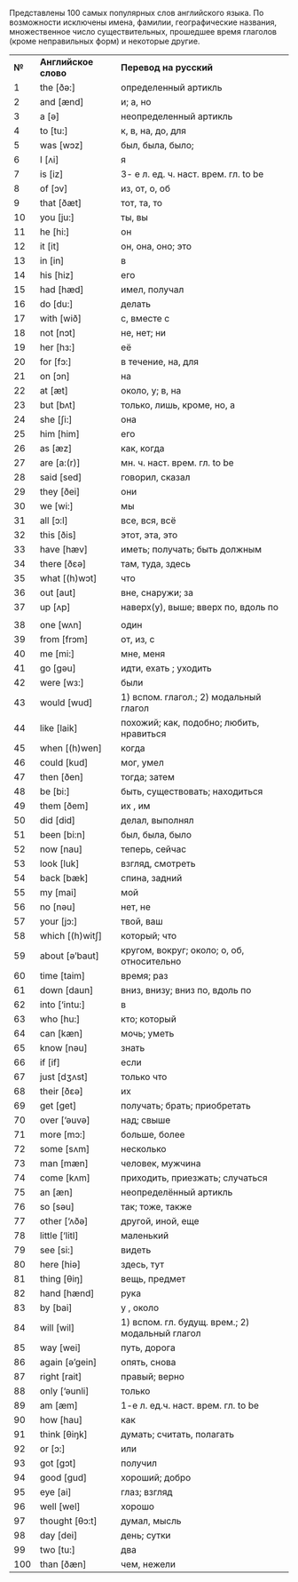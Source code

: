 Представлены 100 самых популярных слов английского языка. По возможности исключены имена, фамилии, географические названия, множественное число существительных, прошедшее время глаголов (кроме неправильных форм) и некоторые другие.

|   |   |   |
|---|---|---|
|**№**|**Английское слово**|**Перевод на русский**|
|1|the [ðə:]|определенный артикль|
|2|and [ænd]|и; а, но|
|3|a [ə]|неопределенный артикль|
|4|to [tu:]|к, в, на, до, для|
|5|was [wɔz]|был, была, было;|
|6|I [ʌi]|я|
|7|is [iz]|3- е л. ед. ч. наст. врем. гл. to be|
|8|of [ɔv]|из, от, о, об|
|9|that [ðæt]|тот, та, то|
|10|you [ju:]|ты, вы|
|11|he [hi:]|он|
|12|it [it]|он, она, оно; это|
|13|in [in]|в|
|14|his [hiz]|его|
|15|had [hæd]|имел, получал|
|16|do [du:]|делать|
|17|with [wið]|с, вместе с|
|18|not [nɔt]|не, нет; ни|
|19|her [hз:]|её|
|20|for [fɔ:]|в течение, на, для|
|21|on [ɔn]|на|
|22|at [æt]|около, у; в, на|
|23|but [bʌt]|только, лишь, кроме, но, а|
|24|she [ʃi:]|она|
|25|him [him]|его|
|26|as [æz]|как, когда|
|27|are [a:(r)]|мн. ч. наст. врем. гл. to be|
|28|said [sed]|говорил, сказал|
|29|they [ðei]|они|
|30|we [wi:]|мы|
|31|all [ɔ:l]|все, вся, всё|
|32|this [ðis]|этот, эта, это|
|33|have [hæv]|иметь; получать; быть должным|
|34|there [ðɛə]|там, туда, здесь|
|35|what [(h)wɔt]|что|
|36|out [aut]|вне, снаружи; за|
|37|up [ʌp]|наверх(у), выше; вверх по, вдоль по|
||   |   |
|38|one [wʌn]|один|
|39|from [frɔm]|от, из, с|
|40|me [mi:]|мне, меня|
|41|go [gəu]|идти, ехать ; уходить|
|42|were [wз:]|были|
|43|would [wud]|1) вспом. глагол.; 2) модальный глагол|
|44|like [laik]|похожий; как, подобно; любить, нравиться|
|45|when [(h)wen]|когда|
|46|could [kud]|мог, умел|
|47|then [ðen]|тогда; затем|
|48|be [bi:]|быть, существовать; находиться|
|49|them [ðem]|их , им|
|50|did [did]|делал, выполнял|
|51|been [bi:n]|был, была, было|
|52|now [nau]|теперь, сейчас|
|53|look [luk]|взгляд, смотреть|
|54|back [bæk]|спина, задний|
|55|my [mai]|мой|
|56|no [nəu]|нет, не|
|57|your [jɔ:]|твой, ваш|
|58|which [(h)witʃ]|который; что|
|59|about [ə’baut]|кругом, вокруг; около; о, об, относительно|
|60|time [taim]|время; раз|
|61|down [daun]|вниз, внизу; вниз по, вдоль по|
|62|into [‘intu:]|в|
|63|who [hu:]|кто; который|
|64|can [kæn]|мочь; уметь|
|65|know [nəu]|знать|
|66|if [if]|если|
|67|just [dʒʌst]|только что|
|68|their [ðɛə]|их|
|69|get [get]|получать; брать; приобретать|
|70|over [‘əuvə]|над; свыше|
|71|more [mɔ:]|больше, более|
|72|some [sʌm]|несколько|
|73|man [mæn]|человек, мужчина|
|74|come [kʌm]|приходить, приезжать; случаться|
|75|an [æn]|неопределённый артикль|
|76|so [səu]|так; тоже, также|
|77|other [‘ʌðə]|другой, иной, еще|
|78|little [‘litl]|маленький|
|79|see [si:]|видеть|
|80|here [hiə]|здесь, тут|
|81|thing [θiŋ]|вещь, предмет|
|82|hand [hænd]|рука|
|83|by [bai]|у , около|
|84|will [wil]|1) вспом. гл. будущ. врем.; 2) модальный глагол|
|85|way [wei]|путь, дорога|
|86|again [ə’gein]|опять, снова|
|87|right [rait]|правый; верно|
|88|only [‘əunli]|только|
|89|am [æm]|1-е л. ед.ч. наст. врем. гл. to be|
|90|how [hau]|как|
|91|think [θiŋk]|думать; считать, полагать|
|92|or [ɔ:]|или|
|93|got [gɔt]|получил|
|94|good [gud]|хороший; добро|
|95|eye [ai]|глаз; взгляд|
|96|well [wel]|хорошо|
|97|thought [θɔ:t]|думал, мысль|
|98|day [dei]|день; сутки|
|99|two [tu:]|два|
|100|than [ðæn]|чем, нежели|